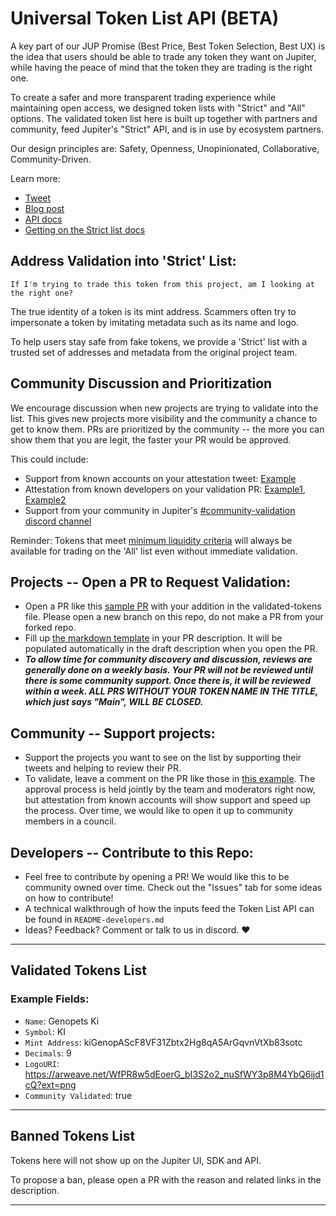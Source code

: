 # Universal Token List API (BETA)

A key part of our JUP Promise (Best Price, Best Token Selection, Best UX) is the idea that users should be able to trade any token they want on Jupiter, while having the peace of mind that the token they are trading is the right one.

To create a safer and more transparent trading experience while maintaining open access, we designed token lists with "Strict" and "All" options. The validated token list here is built up together with partners and community, feed Jupiter's "Strict" API, and is in use by ecosystem partners. 

Our design principles are: Safety, Openness, Unopinionated, Collaborative, Community-Driven. 

Learn more:
-  [Tweet](https://twitter.com/JupiterExchange/status/1625877026866446337?s=20)
-  [Blog post](https://station.jup.ag/blog/jupiter-token-list-api)
-  [API docs](https://station.jup.ag/docs/token-list/token-list-api)
-  [Getting on the Strict list docs](https://station.jup.ag/docs/get-your-token-onto-jup#getting-on-the-strict-list)

## Address Validation into 'Strict' List:
`If I'm trying to trade this token from this project, am I looking at the right one?`

The true identity of a token is its mint address. Scammers often try to impersonate a token by imitating metadata such as its name and logo. 

To help users stay safe from fake tokens, we provide a 'Strict' list with a trusted set of addresses and metadata from the original project team.

## Community Discussion and Prioritization 
We encourage discussion when new projects are trying to validate into the list. This gives new projects more visibility and the community a chance to get to know them. PRs are prioritized by the community -- the more you can show them that you are legit, the faster your PR would be approved. 

This could include:
 - Support from known accounts on your attestation tweet: [Example](https://twitter.com/Cogent_Crypto/status/1630963084037869569?s=20) 
- Attestation from known developers on your validation PR: [Example1](https://github.com/jup-ag/token-list/pull/165), [Example2](https://github.com/jup-ag/token-list/pull/76)
-  Support from your community in Jupiter's [#community-validation discord channel](https://discord.gg/jup)

  Reminder: Tokens that meet [minimum liquidity criteria](https://station.jup.ag/docs/get-your-token-onto-jup) will always be available for trading on the 'All' list even without immediate validation.

## Projects -- Open a PR to Request Validation:
- Open a PR like this [sample PR](https://github.com/jup-ag/token-list/pull/76) with your addition in the validated-tokens file. Please open a new branch on this repo, do not make a PR from your forked repo.
- Fill up [the markdown template](https://github.com/jup-ag/token-list/blob/main/pull_request_template.md) in your PR description. It will be populated automatically in the draft description when you open the PR.
- ***To allow time for community discovery and discussion, reviews are generally done on a weekly basis. Your PR will not be reviewed until there is some community support. Once there is, it will be reviewed within a week. ALL PRS WITHOUT YOUR TOKEN NAME IN THE TITLE, which just says "Main", WILL BE CLOSED.***

## Community -- Support projects: 
- Support the projects you want to see on the list by supporting their tweets and helping to review their PR.
- To validate, leave a comment on the PR like those in [this example](https://github.com/jup-ag/token-list/pull/76). The approval process is held jointly by the team and moderators right now, but attestation from known accounts will show support and speed up the process. Over time, we would like to open it up to community members in a council.

## Developers -- Contribute to this Repo: 
- Feel free to contribute by opening a PR! We would like this to be community owned over time. Check out the "Issues" tab for some ideas on how to contribute!
- A technical walkthrough of how the inputs feed the Token List API can be found in `README-developers.md`
- Ideas? Feedback? Comment or talk to us in discord. ❤️


<hr>

## Validated Tokens List

### Example Fields:  
- `Name`: Genopets Ki
- `Symbol`: KI 
- `Mint Address`: kiGenopAScF8VF31Zbtx2Hg8qA5ArGqvnVtXb83sotc
- `Decimals`: 9 
- `LogoURI`: https://arweave.net/WfPR8w5dEoerG_bI3S2o2_nuSfWY3p8M4YbQ6ijd1cQ?ext=png
- `Community Validated`: true

<hr>

## Banned Tokens List
Tokens here will not show up on the Jupiter UI, SDK and API.

To propose a ban, please open a PR with the reason and related links in the description.


<hr>
